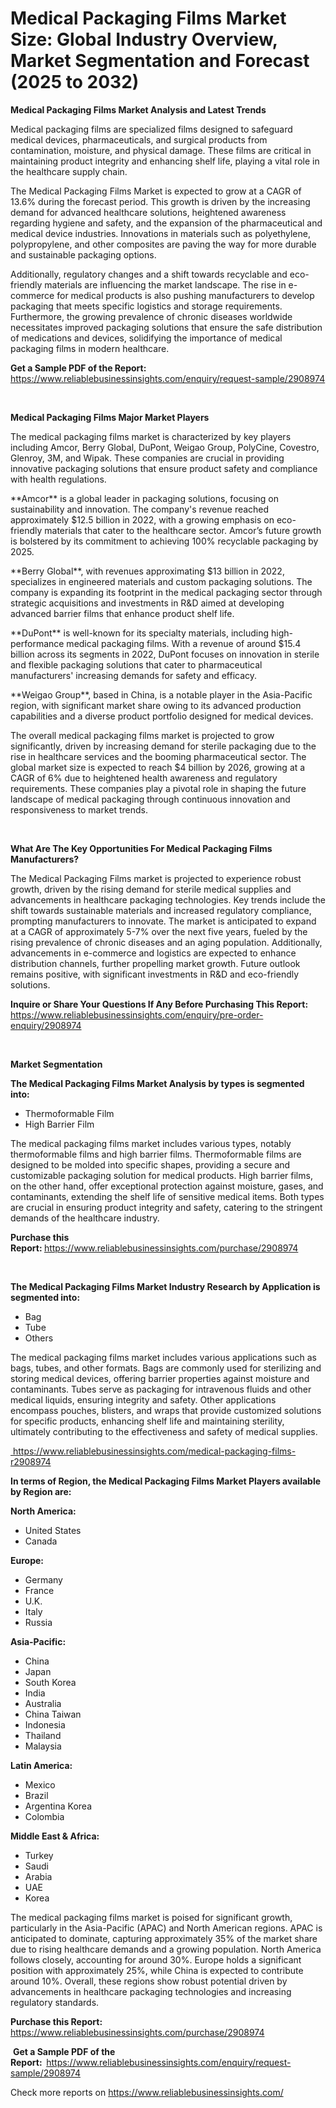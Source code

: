 <p><h1>Medical Packaging Films Market Size: Global Industry Overview, Market Segmentation and Forecast (2025 to 2032)</h1></p><p><strong>Medical Packaging Films Market Analysis and Latest Trends</strong></p>
<p><p>Medical packaging films are specialized films designed to safeguard medical devices, pharmaceuticals, and surgical products from contamination, moisture, and physical damage. These films are critical in maintaining product integrity and enhancing shelf life, playing a vital role in the healthcare supply chain.</p><p>The Medical Packaging Films Market is expected to grow at a CAGR of 13.6% during the forecast period. This growth is driven by the increasing demand for advanced healthcare solutions, heightened awareness regarding hygiene and safety, and the expansion of the pharmaceutical and medical device industries. Innovations in materials such as polyethylene, polypropylene, and other composites are paving the way for more durable and sustainable packaging options.</p><p>Additionally, regulatory changes and a shift towards recyclable and eco-friendly materials are influencing the market landscape. The rise in e-commerce for medical products is also pushing manufacturers to develop packaging that meets specific logistics and storage requirements. Furthermore, the growing prevalence of chronic diseases worldwide necessitates improved packaging solutions that ensure the safe distribution of medications and devices, solidifying the importance of medical packaging films in modern healthcare.</p></p>
<p><strong>Get a Sample PDF of the Report:&nbsp;</strong> <a href="https://www.reliablebusinessinsights.com/enquiry/request-sample/2908974?utm_campaign=2306&utm_medium=2&utm_source=Github&utm_content=ia&utm_term=12032025&utm_id=medical-packaging-films">https://www.reliablebusinessinsights.com/enquiry/request-sample/2908974</a></p>
<p>&nbsp;</p>
<p><strong>Medical Packaging Films Major Market Players</strong></p>
<p><p>The medical packaging films market is characterized by key players including Amcor, Berry Global, DuPont, Weigao Group, PolyCine, Covestro, Glenroy, 3M, and Wipak. These companies are crucial in providing innovative packaging solutions that ensure product safety and compliance with health regulations.</p><p>**Amcor** is a global leader in packaging solutions, focusing on sustainability and innovation. The company's revenue reached approximately $12.5 billion in 2022, with a growing emphasis on eco-friendly materials that cater to the healthcare sector. Amcor’s future growth is bolstered by its commitment to achieving 100% recyclable packaging by 2025.</p><p>**Berry Global**, with revenues approximating $13 billion in 2022, specializes in engineered materials and custom packaging solutions. The company is expanding its footprint in the medical packaging sector through strategic acquisitions and investments in R&D aimed at developing advanced barrier films that enhance product shelf life.</p><p>**DuPont** is well-known for its specialty materials, including high-performance medical packaging films. With a revenue of around $15.4 billion across its segments in 2022, DuPont focuses on innovation in sterile and flexible packaging solutions that cater to pharmaceutical manufacturers' increasing demands for safety and efficacy.</p><p>**Weigao Group**, based in China, is a notable player in the Asia-Pacific region, with significant market share owing to its advanced production capabilities and a diverse product portfolio designed for medical devices.</p><p>The overall medical packaging films market is projected to grow significantly, driven by increasing demand for sterile packaging due to the rise in healthcare services and the booming pharmaceutical sector. The global market size is expected to reach $4 billion by 2026, growing at a CAGR of 6% due to heightened health awareness and regulatory requirements. These companies play a pivotal role in shaping the future landscape of medical packaging through continuous innovation and responsiveness to market trends.</p></p>
<p>&nbsp;</p>
<p><strong>What Are The Key Opportunities For Medical Packaging Films Manufacturers?</strong></p>
<p><p>The Medical Packaging Films market is projected to experience robust growth, driven by the rising demand for sterile medical supplies and advancements in healthcare packaging technologies. Key trends include the shift towards sustainable materials and increased regulatory compliance, prompting manufacturers to innovate. The market is anticipated to expand at a CAGR of approximately 5-7% over the next five years, fueled by the rising prevalence of chronic diseases and an aging population. Additionally, advancements in e-commerce and logistics are expected to enhance distribution channels, further propelling market growth. Future outlook remains positive, with significant investments in R&D and eco-friendly solutions.</p></p>
<p><strong>Inquire or Share Your Questions If Any Before Purchasing This Report:</strong> <a href="https://www.reliablebusinessinsights.com/enquiry/pre-order-enquiry/2908974?utm_campaign=2306&utm_medium=2&utm_source=Github&utm_content=ia&utm_term=12032025&utm_id=medical-packaging-films">https://www.reliablebusinessinsights.com/enquiry/pre-order-enquiry/2908974</a></p>
<p>&nbsp;</p>
<p><strong>Market Segmentation</strong></p>
<p><strong>The Medical Packaging Films Market Analysis by types is segmented into:</strong></p>
<p><ul><li>Thermoformable Film</li><li>High Barrier Film</li></ul></p>
<p><p>The medical packaging films market includes various types, notably thermoformable films and high barrier films. Thermoformable films are designed to be molded into specific shapes, providing a secure and customizable packaging solution for medical products. High barrier films, on the other hand, offer exceptional protection against moisture, gases, and contaminants, extending the shelf life of sensitive medical items. Both types are crucial in ensuring product integrity and safety, catering to the stringent demands of the healthcare industry.</p></p>
<p><strong>Purchase this Report:&nbsp;</strong><a href="https://www.reliablebusinessinsights.com/purchase/2908974?utm_campaign=2306&utm_medium=2&utm_source=Github&utm_content=ia&utm_term=12032025&utm_id=medical-packaging-films">https://www.reliablebusinessinsights.com/purchase/2908974</a></p>
<p>&nbsp;</p>
<p><strong>The Medical Packaging Films Market Industry Research by Application is segmented into:</strong></p>
<p><ul><li>Bag</li><li>Tube</li><li>Others</li></ul></p>
<p><p>The medical packaging films market includes various applications such as bags, tubes, and other formats. Bags are commonly used for sterilizing and storing medical devices, offering barrier properties against moisture and contaminants. Tubes serve as packaging for intravenous fluids and other medical liquids, ensuring integrity and safety. Other applications encompass pouches, blisters, and wraps that provide customized solutions for specific products, enhancing shelf life and maintaining sterility, ultimately contributing to the effectiveness and safety of medical supplies.</p></p>
<p><a href="https://www.reliablebusinessinsights.com/medical-packaging-films-r2908974?utm_campaign=2306&utm_medium=2&utm_source=Github&utm_content=ia&utm_term=12032025&utm_id=medical-packaging-films">&nbsp;https://www.reliablebusinessinsights.com/medical-packaging-films-r2908974</a></p>
<p><strong>In terms of Region, the Medical Packaging Films Market Players available by Region are:</strong></p>
<p>
    <p> <strong> North America: </strong>
        <ul>
            <li>United States</li>
            <li>Canada</li>
        </ul>
        </p> 
    <p> <strong> Europe: </strong>
        <ul>
            <li>Germany</li>
            <li>France</li>
            <li>U.K.</li>
            <li>Italy</li>
            <li>Russia</li>
        </ul>
        </p> 
    <p> <strong> Asia-Pacific: </strong>
        <ul>
            <li>China</li>
            <li>Japan</li>
            <li>South Korea</li>
            <li>India</li>
            <li>Australia</li>
            <li>China Taiwan</li>
            <li>Indonesia</li>
            <li>Thailand</li>
            <li>Malaysia</li>
        </ul>
        </p> 
    <p> <strong> Latin America: </strong>
        <ul>
            <li>Mexico</li>
            <li>Brazil</li>
            <li>Argentina Korea</li>
            <li>Colombia</li>
        </ul>
        </p> 
    <p> <strong> Middle East & Africa: </strong>
        <ul>
            <li>Turkey</li>
            <li>Saudi</li>
            <li>Arabia</li>
            <li>UAE</li>
            <li>Korea</li>
        </ul>
    </p>
    </p>
<p><p>The medical packaging films market is poised for significant growth, particularly in the Asia-Pacific (APAC) and North American regions. APAC is anticipated to dominate, capturing approximately 35% of the market share due to rising healthcare demands and a growing population. North America follows closely, accounting for around 30%. Europe holds a significant position with approximately 25%, while China is expected to contribute around 10%. Overall, these regions show robust potential driven by advancements in healthcare packaging technologies and increasing regulatory standards.</p></p>
<p><strong>Purchase this Report: </strong><a href="https://www.reliablebusinessinsights.com/purchase/2908974?utm_campaign=2306&utm_medium=2&utm_source=Github&utm_content=ia&utm_term=12032025&utm_id=medical-packaging-films">https://www.reliablebusinessinsights.com/purchase/2908974</a></p>
<p>&nbsp;<strong>Get a Sample PDF of the Report:&nbsp;&nbsp;</strong><a href="https://www.reliablebusinessinsights.com/enquiry/request-sample/2908974?utm_campaign=2306&utm_medium=2&utm_source=Github&utm_content=ia&utm_term=12032025&utm_id=medical-packaging-films">https://www.reliablebusinessinsights.com/enquiry/request-sample/2908974</a></p>
<p><strong></strong></p>
<p>Check more reports on <a href="https://www.reliablebusinessinsights.com/?utm_campaign=2306&utm_medium=2&utm_source=Github&utm_content=ia&utm_term=12032025&utm_id=medical-packaging-films">https://www.reliablebusinessinsights.com/</a></p>